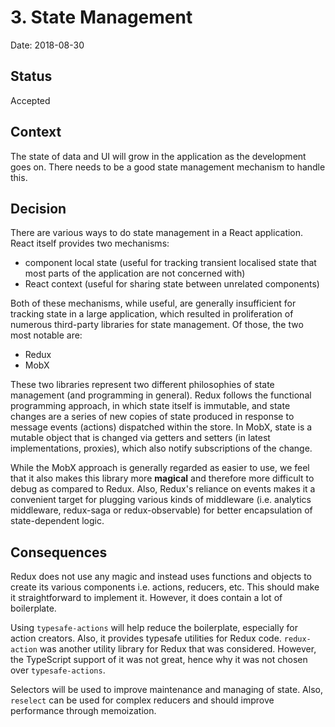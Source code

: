 # 3. State Management

Date: 2018-08-30

## Status

Accepted

## Context

The state of data and UI will grow in the application as the development goes on. There needs to be a good state management mechanism to handle this.

## Decision

There are various ways to do state management in a React application. React itself provides two mechanisms:

- component local state (useful for tracking transient localised state that most parts of the application are not concerned with)
- React context (useful for sharing state between unrelated components)

Both of these mechanisms, while useful, are generally insufficient for tracking state in a large application, which resulted in proliferation of numerous third-party libraries for state management. Of those, the two most notable are:

- Redux
- MobX

These two libraries represent two different philosophies of state management (and programming in general). Redux follows the functional programming approach, in which state itself is immutable, and state changes are a series of new copies of state produced in response to message events (actions) dispatched within the store. In MobX, state is a mutable object that is changed via getters and setters (in latest implementations, proxies), which also notify subscriptions of the change.

While the MobX approach is generally regarded as easier to use, we feel that it also makes this library more **magical** and therefore more difficult to debug as compared to Redux. Also, Redux's reliance on events makes it a convenient target for plugging various kinds of middleware (i.e. analytics middleware, redux-saga or redux-observable) for better encapsulation of state-dependent logic.

## Consequences

Redux does not use any magic and instead uses functions and objects to create its various components i.e. actions, reducers, etc. This should make it straightforward to implement it. However, it does contain a lot of boilerplate.

Using `typesafe-actions` will help reduce the boilerplate, especially for action creators. Also, it provides typesafe utilities for Redux code. `redux-action` was another utility library for Redux that was considered. However, the TypeScript support of it was not great, hence why it was not chosen over `typesafe-actions`.

Selectors will be used to improve maintenance and managing of state. Also, `reselect` can be used for complex reducers and should improve performance through memoization.

